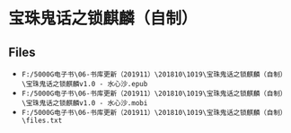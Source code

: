 # 宝珠鬼话之锁麒麟（自制）

## Files

- `F:/5000G电子书\06-书库更新（201911）\201810\1019\宝珠鬼话之锁麒麟（自制）\宝珠鬼话之锁麒麟v1.0 - 水心沙.epub`
- `F:/5000G电子书\06-书库更新（201911）\201810\1019\宝珠鬼话之锁麒麟（自制）\宝珠鬼话之锁麒麟v1.0 - 水心沙.mobi`
- `F:/5000G电子书\06-书库更新（201911）\201810\1019\宝珠鬼话之锁麒麟（自制）\files.txt`
